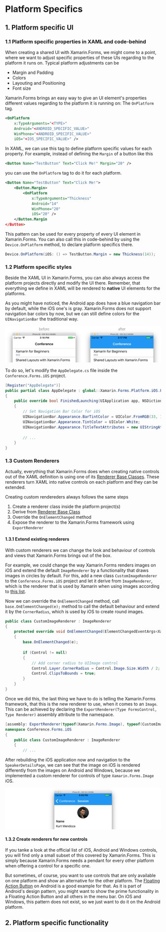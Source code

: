 # Platform Specifics

## 1. Platform specific UI
### 1.1 Platform specific properties in XAML and code-behind
When creating a shared UI with Xamarin.Forms, we might come to a point, where we want to adjust specific properties of these UIs regarding to the platform it runs on. Typical platform adjustments can be

- Margin and Padding
- Colors
- Layouting and Positioning
- Font size

Xamarin.Forms brings an easy way to give an UI element's properties different values regarding to the platform it is running on: The `OnPlatform` tag.

```xml
<OnPlatform
    x:TypeArguments="<TYPE>"
    Android="<ANDROID_SPECIFIC_VALUE>"
    WinPhone="<ANDROID_SPECIFIC_VALUE>"
    iOS="<IOS_SPECIFIC_VALUE>" />
```

In XAML, we can use this tag to define platform specific values for each property. For example, instead of defining the `Margin` of a button like this

```xml
<Button Name="TestButton" Text="Click Me!" Margin="20" />
```

you can use the `OnPlatform` tag to do it for each platform.

```xml
<Button Name="TestButton" Text="Click Me!">
    <Button.Margin>
        <OnPlatform
            x:TypeArguments="Thickness"
            Android="14"
            WinPhone="20"
            iOS="20" />
    </Button.Margin
</Button>
```

This pattern can be used for every property of every UI element in Xamarin.Forms. You can also call this in code-behind by using the `Device.OnPlatform` method, to declare platform specifics there.

```csharp
Device.OnPlatform(iOS: () => TestButton.Margin = new Thickness(14));
```

### 1.2 Platform specific styles
Beside the XAML UI in Xamarin.Forms, you can also always access the platform projects directly and modify the UI there. Remember, that everything we define in XAML will be rendered to **native** UI elements for the platforms.

As you might have noticed, the Android app does have a blue navigation bar by default, while the iOS one's is gray. Xamarin.Forms does not support navigation bar colors by now, but we can still define colors for the `UINavigationBar` the traditional way.

![Screenshots of the iOS app before and after the color change](../Misc/iosnavigationbarcolor.png)

To do so, let's modify the `AppDelegate.cs` file inside the `Conference.Forms.iOS` project.

```csharp
[Register("AppDelegate")]
public partial class AppDelegate : global::Xamarin.Forms.Platform.iOS.FormsApplicationDelegate
{
    public override bool FinishedLaunching(UIApplication app, NSDictionary options)
    {
        // Set Navigation Bar Color for iOS
        UINavigationBar.Appearance.BarTintColor = UIColor.FromRGB(33, 150, 243);
        UINavigationBar.Appearance.TintColor = UIColor.White;
        UINavigationBar.Appearance.TitleTextAttributes = new UIStringAttributes() { ForegroundColor = UIColor.White };

        // ...        
    }
}
```

### 1.3 Custom Renderers
Actually, everything that Xamarin.Forms does when creating native controls out of the XAML definition is using one of its [Renderer Base Classes](https://developer.xamarin.com/guides/xamarin-forms/custom-renderer/renderers/). These renderers turn XAML into native controls on each platform and they can be extended.

Creating custom rendereders always follows the same steps

1. Create a renderer class inside the platform project(s)
1. Derive from [Renderer Base Class](https://developer.xamarin.com/guides/xamarin-forms/custom-renderer/renderers/)
1. Override the `OnElementChanged` method
1. Expose the renderer to the Xamarin.Forms framework using `ExportRenderer`

#### 1.3.1 Extend existing renderers
With custom renderers we can change the look and behaviour of controls and views that Xamarin.Forms brings out of the box.

For example, we could change the way Xamarin.Forms renders images on iOS and extend the default `ImageRenderer` by a functionality that draws images in circles by default. For this, add a new class `CustomImageRenderer` to the `Conference.Forms.iOS` project and let it derive from `ImageRenderer`, which is the renderer that is used by Xamarin when using images according to [this list](https://developer.xamarin.com/guides/xamarin-forms/custom-renderer/renderers/).

Now we can override the `OnElementChanged` method, call `base.OnElementChanged(e);` method to call the default behaviour and extend it by the `CornerRadius`, which is used by iOS to create round images.

```csharp
public class CustomImageRenderer : ImageRenderer
{
    protected override void OnElementChanged(ElementChangedEventArgs<Xamarin.Forms.Image> e)
    {
        base.OnElementChanged(e);

        if (Control != null)
        {
            // Add corner radius to UIImage control
            Control.Layer.CornerRadius = Control.Image.Size.Width / 2;
            Control.ClipsToBounds = true;
        }
    }
}
```

Once we did this, the last thing we have to do is telling the Xamarin.Forms framework, that this is the new renderer to use, when it comes to an `Image`. This can be achieved by declaring the `ExportRenderer(Type FormsControl, Type Renderer)` assembly attribute to the namespace.

```csharp
[assembly: ExportRenderer(typeof(Xamarin.Forms.Image), typeof(CustomImageRenderer))]
namespace Conference.Forms.iOS
{
    public class CustomImageRenderer : ImageRenderer
    {
        // ...
```

After rebuilding the iOS application now and navigation to the `SpeakerDetailsPage`, we can see that the image on iOS is rendered differently from the images on Android and Windows, because we implemented a custom renderer for controls of type `Xamarin.Forms.Image` iOS.

![Screenshots of the iOS with round profile image](../Misc/iosroundimagerenderer.png)

#### 1.3.2 Create renderers for new controls
If you tanke a look at the official list of iOS, Android and Windows controls, you will find only a small subset of this covered by Xamarin.Forms. This is simply because Xamarin.Forms needs a pendant for every other platform when offering a control for a specific one.

But sometimes, of course, you want to use controls that are only available on one platform and show an alternative for the other platform. The [Floating Action Button](https://material.io/guidelines/components/buttons-floating-action-button.html) on Android is a good example for that. As it is part of Android's design pattern, you might want to show the prime functionality in a Floating Action Button and all others in the menu bar. On iOS and Windows, this pattern does not exist, so we just want to do it on the Android platform.



## 2. Platform specific functionality
